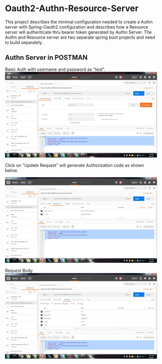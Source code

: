 # Oauth2-Authn-Resource-Server

This project describes the minimal configuration needed to create a Authn server with Spring-Oauth2 configuration and describes how a Resource server will authenticate thru bearer token generated by Authn Server. The Authn and Resource server are two separate spring boot projects and need to build separately.

Authn Server in POSTMAN
----------------------------
Basic Auth with username and password as "test". 
![ScreenShot](/screenshots/authn_server1.jpg?raw=true "Authn Server")

Click on "Update Request" will generate Authorization code as shown below.

![ScreenShot](/screenshots/authn_server2.jpg?raw=true "Authn Server")

Request Body
![ScreenShot](/screenshots/authn_server3.jpg?raw=true "Authn Server")
